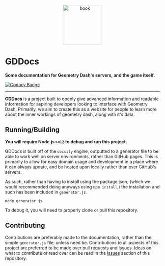 <div align="center">
    <img src="https://github.com/gd-programming/gddocs/blob/master/assets/gddocs-icon.png?raw=true" height="128" width="128" alt="book">
</div>

# GDDocs

**Some documentation for Geometry Dash's servers, and the game itself.**

[![Codacy Badge](https://api.codacy.com/project/badge/Grade/9badf0ef98b242a7883c6dbd4e6c9443)](https://www.codacy.com?utm_source=github.com&amp;utm_medium=referral&amp;utm_content=gd-programming/gddocs&amp;utm_campaign=Badge_Grade)

----

**GDDocs** is a project built to openly give advanced information and readable information for aspiring developers looking to interface with Geometry Dash. Primarily, we aim to create this as a website for people to learn more about the inner workings of geometry dash, along with it's data.

## Running/Building
**You will require Node.js `>=12` to debug and run this project.**

GDDocs is built off of the `docsify` engine, outputted to a generator file to be able to work well on server environments, rather than GitHub pages. This is primarily to allow for easy domain usage and development in a place where it can always update, and be hosted upon locally rather than over GitHub's servers.

As such, rather than having to install using the package.json; (which we would recommended doing anyways using `npm install`,) the installation and such has been included in `generator.js`.

```plain
node generator.js
```

To debug it, you will need to properly clone or pull this repository.

## Contributing

Contributions are preferably made to the documentation, rather than the simple `generator.js` file; unless need be. Contributions to all aspects of this project are preferred to be made over pull requests and issues. Ideas on what to contribute or read over can be read in the [issues](https://github.com/gd-programming/gddocs/issues) section of this repository.
